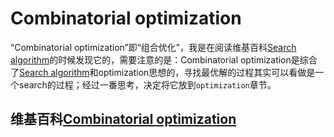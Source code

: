# Combinatorial optimization

“Combinatorial optimization”即“组合优化”，我是在阅读维基百科[Search algorithm](https://en.wikipedia.org/wiki/Search_algorithm)的时候发现它的，需要注意的是：Combinatorial optimization是综合了[Search algorithm](https://en.wikipedia.org/wiki/Search_algorithm)和optimization思想的，寻找最优解的过程其实可以看做是一个search的过程；经过一番思考，决定将它放到`optimization`章节。

## 维基百科[Combinatorial optimization](https://en.wikipedia.org/wiki/Combinatorial_optimization)